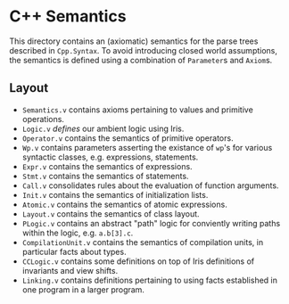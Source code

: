 C++ Semantics
==

This directory contains an (axiomatic) semantics for the parse trees described in `Cpp.Syntax`.
To avoid introducing closed world assumptions, the semantics is defined using a combination of `Parameter`s and `Axiom`s.

## Layout

- `Semantics.v` contains axioms pertaining to values and primitive operations.
- `Logic.v` *defines* our ambient logic using Iris.
- `Operator.v` contains the semantics of primitive operators.
- `Wp.v` contains parameters asserting the existance of `wp`'s for various syntactic classes, e.g. expressions, statements.
- `Expr.v` contains the semantics of expressions.
- `Stmt.v` contains the semantics of statements.
- `Call.v` consolidates rules about the evaluation of function arguments.
- `Init.v` contains the semantics of initialization lists.
- `Atomic.v` contains the semantics of atomic expressions.
- `Layout.v` contains the semantics of class layout.
- `PLogic.v` contains an abstract "path" logic for conviently writing paths within the logic, e.g. `a.b[3].c`.
- `CompilationUnit.v` contains the semantics of compilation units, in particular facts about types.
- `CCLogic.v` contains some definitions on top of Iris definitions of invariants and view shifts.
- `Linking.v` contains definitions pertaining to using facts established in one program in a larger program.
